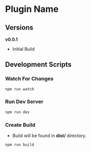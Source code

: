 # Plugin Name

## Versions
**v0.0.1**
- Initial Build

## Development Scripts
### Watch For Changes
```javascript
npm run watch
```

### Run Dev Server
```javascript
npm run dev
```

### Create Build
- Build will be found in **dist/** directory.
```javascript
npm run build
```